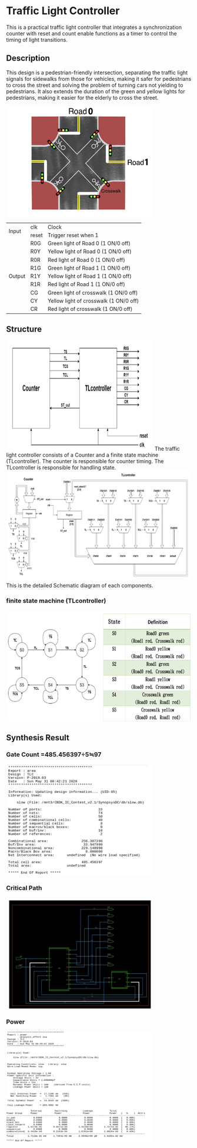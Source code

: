 # Traffic Light Controller  

This is a practical traffic light controller that integrates a synchronization counter with reset and count enable functions as a timer to control the timing of light transitions.  

## Description
This design is a pedestrian-friendly intersection, separating the traffic light signals for sidewalks from those for vehicles, making it safer for pedestrians to cross the street and solving the problem of turning cars not yielding to pedestrians. It also extends the duration of the green and yellow lights for pedestrians, making it easier for the elderly to cross the street.  
  
<img src="https://github.com/BearLand0713/Basic_Circuits_Design/blob/main/traffic_light_controler/picture/intersec.png" width="400" height="300">

<table>
    <tr>
        <td rowspan="2">Input</td><td>clk</td><td>Clock</td>
    </tr>
    <tr>
        <td>reset</td><td>Trigger reset when 1</td>
    </tr>
    <tr>
        <td rowspan="9">Output</td><td>R0G</td><td>Green light of Road 0 (1 ON/0 off)</td>
    </tr>
    <tr>
        <td>R0Y</td><td>Yellow light of Road 0 (1 ON/0 off)</td>
    </tr>
    <tr>
        <td>R0R</td><td>Red light of Road 0 (1 ON/0 off)</td>
    </tr>
    <tr>
        <td>R1G</td><td>Green light of Road 1 (1 ON/0 off)</td>
    </tr>
    <tr>
        <td>R1Y</td><td>Yellow light of Road 1 (1 ON/0 off)</td>
    </tr>
    <tr>
        <td>R1R</td><td>Red light of Road 1 (1 ON/0 off)</td>
    </tr>
    <tr>
        <td>CG</td><td>Green light of crosswalk (1 ON/0 off)</td>
    </tr>
    <tr>
        <td>CY</td><td>Yellow light of crosswalk (1 ON/0 off)</td>
    </tr>
    <tr>
        <td>CR</td><td>Red light of crosswalk (1 ON/0 off)</td>
    </tr>
</table>
   


## Structure  
    
<img src="https://github.com/BearLand0713/Basic_Circuits_Design/blob/main/traffic_light_controler/picture/TLC.png" width="400" height="300">  
The traffic light controller consists of a Counter and a finite state machine (TLcontroller). The counter is responsible for counter timing. The TLcontroller is responsible for handling state.  
  
<img src="https://github.com/BearLand0713/Basic_Circuits_Design/blob/main/traffic_light_controler/picture/detailed_TLC.png" width="600" height="300"> 
This is the detailed Schematic diagram of each components.  
  
### finite state machine (TLcontroller) 
<img src="https://github.com/BearLand0713/Basic_Circuits_Design/blob/main/traffic_light_controler/picture/state.png" width="600" height="300">   

  
## Synthesis Result  
### Gate Count =485.456397÷5≒97     
<img src="https://github.com/BearLand0713/Basic_Circuits_Design/blob/main/traffic_light_controler/picture/gatecount.png" width="400" height="300"> 

  
### Critical Path  
<img src="https://github.com/BearLand0713/Basic_Circuits_Design/blob/main/traffic_light_controler/picture/criticalpath.png" width="400" height="300"> 

  
### Power  
<img src="https://github.com/BearLand0713/Basic_Circuits_Design/blob/main/traffic_light_controler/picture/power.png" width="400" height="300"> 
